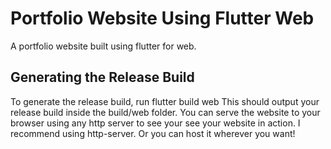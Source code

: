 
# Portfolio Website Using Flutter Web
A portfolio website built using flutter for web.

## Generating the Release Build
To generate the release build, run
flutter build web
This should output your release build inside the build/web folder.
You can serve the website to your browser using any http server to see your see your website in action. I recommend using http-server. Or you can host it wherever you want!


